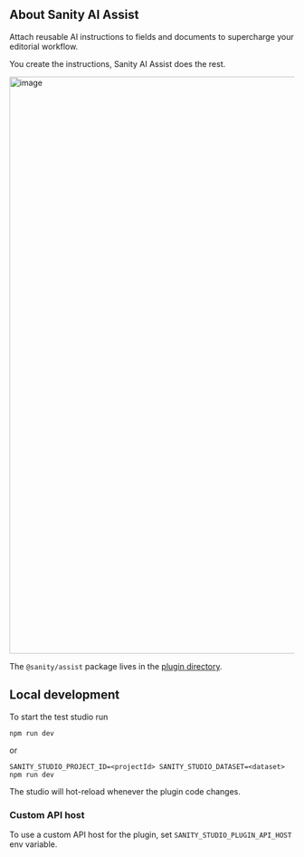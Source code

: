 ## About Sanity AI Assist

Attach reusable AI instructions to fields and documents to supercharge your editorial workflow.

You create the instructions, Sanity AI Assist does the rest.

<img width="1019" alt="image" src="https://github.com/sanity-io/sanity/assets/835514/4d895477-c6d7-4da0-be25-c73e109edbdb">

The `@sanity/assist` package lives in the [plugin directory](./plugin). 

## Local development

To start the test studio run

```
npm run dev
```

or

```
SANITY_STUDIO_PROJECT_ID=<projectId> SANITY_STUDIO_DATASET=<dataset> npm run dev
```

The studio will hot-reload whenever the plugin code changes.

### Custom API host
To use a custom API host for the plugin, set `SANITY_STUDIO_PLUGIN_API_HOST` env variable.
